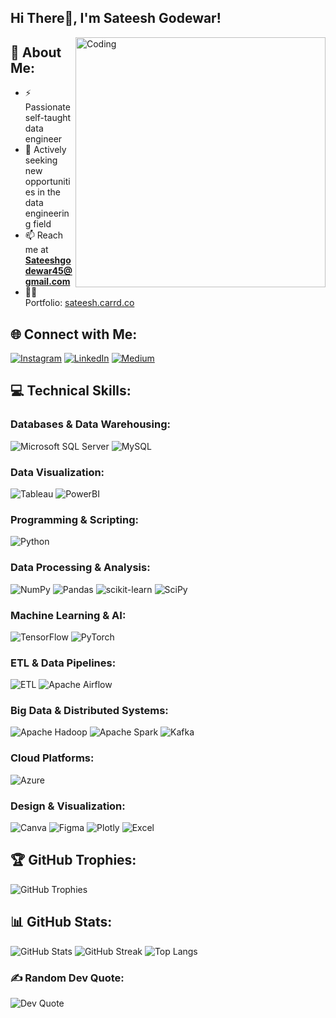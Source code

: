 
## Hi There👋, I'm Sateesh Godewar!
<img align="right" alt="Coding" width="400" src="https://media.tenor.com/NOYF3f82b_gAAAAC/programmer.gif">

## 💫 About Me:
- ⚡ Passionate self-taught data engineer
- 🤔 Actively seeking new opportunities in the data engineering field
- 📫 Reach me at **Sateeshgodewar45@gmail.com**
- 👨‍💻 Portfolio: [sateesh.carrd.co](https://sateesh.carrd.co/)

## 🌐 Connect with Me:
[![Instagram](https://img.shields.io/badge/Instagram-%23E4405F.svg?style=flat-square&logo=Instagram&logoColor=white)](https://instagram.com/analytic_guide)
[![LinkedIn](https://img.shields.io/badge/LinkedIn-%230077B5.svg?style=flat-square&logo=linkedin&logoColor=white)](https://linkedin.com/in/sateesh-godewar)
[![Medium](https://img.shields.io/badge/Medium-12100E?style=flat-square&logo=medium&logoColor=white)](https://medium.com/@@sateeshgodewar45)

## 💻 Technical Skills:

### Databases & Data Warehousing:
![Microsoft SQL Server](https://img.shields.io/badge/Microsoft%20SQL%20Server-CC2927?style=flat-square&logo=microsoft%20sql%20server&logoColor=white)
![MySQL](https://img.shields.io/badge/MySQL-%2300f.svg?style=flat-square&logo=mysql&logoColor=white)

### Data Visualization:
![Tableau](https://img.shields.io/badge/Tableau-E97627?style=flat-square&logo=tableau&logoColor=white)
![PowerBI](https://img.shields.io/badge/PowerBI-F2C811?style=flat-square&logo=power-bi&logoColor=black)

### Programming & Scripting:
![Python](https://img.shields.io/badge/Python-3670A0?style=flat-square&logo=python&logoColor=ffdd54)

### Data Processing & Analysis:
![NumPy](https://img.shields.io/badge/NumPy-%23013243.svg?style=flat-square&logo=numpy&logoColor=white)
![Pandas](https://img.shields.io/badge/Pandas-%23150458.svg?style=flat-square&logo=pandas&logoColor=white)
![scikit-learn](https://img.shields.io/badge/scikit--learn-%23F7931E.svg?style=flat-square&logo=scikit-learn&logoColor=white)
![SciPy](https://img.shields.io/badge/SciPy-%230C55A5.svg?style=flat-square&logo=scipy&logoColor=white)

### Machine Learning & AI:
![TensorFlow](https://img.shields.io/badge/TensorFlow-%23FF6F00.svg?style=flat-square&logo=TensorFlow&logoColor=white)
![PyTorch](https://img.shields.io/badge/PyTorch-%23EE4C2C.svg?style=flat-square&logo=PyTorch&logoColor=white)

### ETL & Data Pipelines:
![ETL](https://img.shields.io/badge/ETL-blue)
![Apache Airflow](https://img.shields.io/badge/Apache%20Airflow-017CEE?style=flat-square&logo=apache-airflow&logoColor=white)

### Big Data & Distributed Systems:
![Apache Hadoop](https://img.shields.io/badge/Apache%20Hadoop-66CCFF?style=flat-square&logo=apache-hadoop&logoColor=black)
![Apache Spark](https://img.shields.io/badge/Apache%20Spark-E25A1C?style=flat-square&logo=apache-spark&logoColor=white)
![Kafka](https://img.shields.io/badge/Apache%20Kafka-231F20?style=flat-square&logo=apache-kafka&logoColor=white)

### Cloud Platforms:
![Azure](https://img.shields.io/badge/Azure-%230072C6.svg?style=flat-square&logo=azure-devops&logoColor=white)

### Design & Visualization:
![Canva](https://img.shields.io/badge/Canva-%2300C4CC.svg?style=flat-square&logo=Canva&logoColor=white)
![Figma](https://img.shields.io/badge/Figma-%23F24E1E.svg?style=flat-square&logo=figma&logoColor=white)
![Plotly](https://img.shields.io/badge/Plotly-%233F4F75.svg?style=flat-square&logo=plotly&logoColor=white)
![Excel](https://img.shields.io/badge/Microsoft%20Excel-217346?style=flat-square&logo=microsoft%20excel&logoColor=white)

## 🏆 GitHub Trophies:
![GitHub Trophies](https://github-profile-trophy.vercel.app/?username=satg01&theme=juicyfresh&no-frame=false&no-bg=false&margin-w=4)

## 📊 GitHub Stats:
![GitHub Stats](https://github-readme-stats.vercel.app/api?username=satg01&theme=tokyonight&hide_border=false&include_all_commits=true&count_private=false)
![GitHub Streak](https://github-readme-streak-stats.herokuapp.com/?user=satg01&theme=tokyonight&hide_border=false)
![Top Langs](https://github-readme-stats.vercel.app/api/top-langs/?username=satg01&theme=tokyonight&hide_border=false&include_all_commits=true&count_private=false&layout=compact)

### ✍️ Random Dev Quote:
![Dev Quote](https://quotes-github-readme.vercel.app/api?type=vertical&theme=radical)
